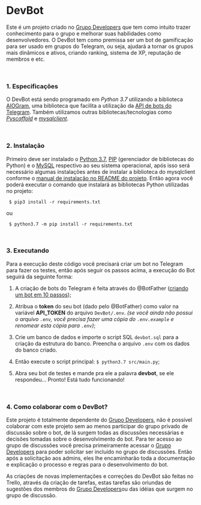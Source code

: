 # DevBot
Este é um projeto criado no [Grupo Developers](https://t.me/devs_brasil) que tem como intuito trazer conhecimento para o grupo e melhorar suas habilidades como desenvolvedores.
O DevBot tem como premissa ser um bot de gamificação para ser usado em grupos do Telegram, ou seja, ajudará a tornar os grupos mais dinâmicos e ativos, criando ranking, sistema de XP, reputação de membros e etc.

<br>

### 1. Especificações
O DevBot está sendo programado em *Python 3.7* utilizando a biblioteca [AIOGram](https://aiogram.readthedocs.io/en/latest/), uma biblioteca que facilita a utilização da [API de bots do Telegram](https://core.telegram.org/bots/api). Também utilizamos outras bibliotecas/tecnologias como *[Pyscaffold](https://pyscaffold.org/en/latest/)* e *[mysqlclient](https://mysqlclient.readthedocs.io/)*.

<br>

### 2. Instalação
Primeiro deve ser instalado o [Python 3.7](https://www.python.org/downloads/), [PIP](https://pip.pypa.io/en/stable/installing/) (gerenciador de bibliotecas do Python) e o [MySQL](https://www.mysql.com/) respectivo ao seu sistema operacional, após isso será necessário algumas instalações antes de instalar a biblioteca do mysqlclient conforme o [manual de instalação no README do projeto](https://github.com/PyMySQL/mysqlclient-python). Então agora você poderá executar o comando que instalará as bibliotecas Python utilizadas no projeto:

     $ pip3 install -r requirements.txt

ou

     $ python3.7 -m pip install -r requirements.txt

<br>

### 3. Executando
Para a execução deste código você precisará criar um bot no Telegram para fazer os testes, então após seguir os passos acima, a execução do Bot seguirá da seguinte forma:

1. A criação de bots do Telegram é feita através do @BotFather ([criando um bot em 10 passos](https://medium.com/tht-things-hackers-team/10-passos-para-se-criar-um-bot-no-telegram-3c1848e404c4));

2. Atribua o **token** do seu bot (dado pelo @BotFather) como valor na variável **API_TOKEN** do arquivo `DevBot/.env`. *(se você ainda não possui o arquivo `.env`, você precisa fazer uma cópia do `.env.example` e renomear esta cópia para `.env`)*;

3. Crie um banco de dados e importe o script SQL `devbot.sql` para a criação da estrutura do banco. Preencha o arquivo `.env` com os dados do banco criado.

4. Então execute o script principal: `$ python3.7 src/main.py`;

5. Abra seu bot de testes e mande pra ele a palavra **devbot**, se ele respondeu... Pronto! Está tudo funcionando!

<br>

### 4. Como colaborar com o DevBot?
Este projeto é totalmente dependente do [Grupo Developers](https://t.me/devs_brasil), não é possível colaborar com este projeto sem ao menos participar do grupo privado de discussão sobre o bot, de lá surgem todas as discussões necessárias e decisões tomadas sobre o desenvolvimento do bot. Para ter acesso ao grupo de discussões você precisa primeiramente acessar o [Grupo Developers](https://t.me/devs_brasil) para poder solicitar ser incluído no grupo de discussões. Então após a solicitação aos admins, eles lhe encaminharão toda a documentação e explicação o processo e regras para o desenvolvimento do bot.

As criações de novas implementações e correções do DevBot são feitas no Trello, através da criação de tarefas, estas tarefas são oriundas de sugestões dos membros do [Grupo Developers](https://t.me/devs_brasil)ou das idéias que surgem no grupo de discussão.
